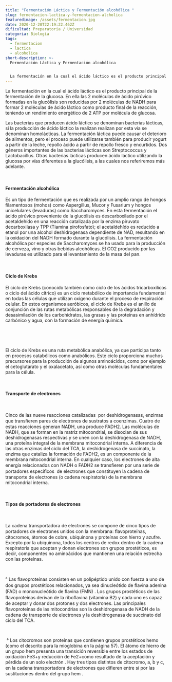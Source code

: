 ```yaml
---
title: "Fermentación Láctica y Fermentación alcohólica "
slug: fermentacion-lactica-y-fermentacion-alcholica
featuredimage: /assets/fermentacion.jpg
date: 2020-12-20T22:19:22.462Z
dificultad: Preparatoria / Universidad
categoria: Biología
tags:
  - fermentacion
  - lactica
  - alcoholica
short-description: >-
  Fermentación Láctica y Fermentación alcohólica 


  La fermentación en la cual el ácido láctico es el producto principal de la fermentación de la glucosa
---
```

La fermentación en la cual el ácido láctico es el producto principal de la fermentación de la glucosa. En ella las 2 moléculas de ácido pirúvico formadas en la glucólisis son reducidas por 2 moléculas de NADH para formar 2 moléculas de ácido láctico como producto final de la reacción, teniendo un rendimiento energético de 2 ATP por molécula de glucosa.

Las bacterias que producen ácido láctico se denominan bacterias lácticas, si la producción de ácido láctico la realizan realizan por esta vía se denominan homolácticas. La fermentación láctica puede causar el deterioro de alimentos, pero el proceso puede utilizarse también para producir yogurt a partir de la leche, repollo ácido a partir de repollo fresco y encurtidos. Dos géneros importantes de las bacterias lácticas son Streptococcus y Lactobacillus. Otras bacterias lácticas producen ácido láctico utilizando la glucosa por vías diferentes a la glucólisis, a las cuales nos referiremos más adelante.

</br>

#### Fermentación alcohólica 

Es un tipo de fermentación que es realizada por un amplio rango de hongos filamentosos (mohos) como Aspergillus, Mucor y Fusarium y hongos unicelulares (levaduras) como Saccharomyces. En esta fermentación el ácido pirúvico proveniente de la glucólisis es descarboxilado por el acetaldehído en una reacción catalizada por la enzima piruvato decarboxilasa y TPP (Tiamina pirofosfato); el acetaldehído es reducido a etanol por una alcohol deshidrogenasa dependiente de NAD, resultando en la oxidación del NADH formado durante la glucólisis. La fermentación alcohólica por especies de Saccharomyces se ha usado para la producción de cerveza, vino y otras bebidas alcohólicas. El CO2 producido por las levaduras es utilizado para el levantamiento de la masa del pan.

</br>

#### Ciclo de Krebs

El ciclo de Krebs (conocido también como ciclo de los ácidos tricarboxílicos o ciclo del ácido cítrico) es un ciclo metabólico de importancia fundamental en todas las células que utilizan oxígeno durante el proceso de respiración celular. En estos organismos aeróbicos, el ciclo de Krebs es el anillo de conjunción de las rutas metabólicas responsables de la degradación y desasimilación de los carbohidratos, las grasas y las proteínas en anhídrido carbónico y agua, con la formación de energía química.

</br>

 

El ciclo de Krebs es una ruta metabólica anabólica, ya que participa tanto en procesos catabólicos como anabólicos. Este ciclo proporciona muchos precursores para la producción de algunos aminoácidos, como por ejemplo el cetoglutarato y el oxalacetato, así como otras moléculas fundamentales para la célula.

</br>

#### Transporte de electrones

</br>

Cinco de las nueve reacciones catalizadas  por deshidrogenasas, enzimas que transﬁeren pares de electrones de sustratos a coenzimas. Cuatro de estas reacciones generan NADH, una produce FADH2. Las moléculas de NADH, que se forman en la matriz mitocondrial, se disocian de sus deshidrogenasas respectivas y se unen con la deshidrogenasa de NADH, una proteína integral de la membrana mitocondrial interna. A diferencia de las otras enzimas del ciclo del TCA, la deshidrogenasa de succinato, la enzima que cataliza la formación de FADH2, es un componente de la membrana mitocondrial interna. En cualquier caso, los electrones de alta energía relacionados con NADH o FADH2 se transﬁeren por una serie de portadores especíﬁcos  de electrones que constituyen la cadena de transporte de electrones (o cadena respiratoria) de la membrana mitocondrial interna.

</br>

#### Tipos de portadores de electrones

</br>

La cadena transportadora de electrones se compone de cinco tipos de portadores de electrones unidos con la membrana: ﬂavoproteínas, citocromos, átomos de cobre, ubiquinona y proteínas con hierro y azufre. Excepto por la ubiquinona, todos los centros de redox dentro de la cadena respiratoria que aceptan y donan electrones son grupos prostéticos, es decir, componentes no aminoácidos que mantienen una relación estrecha con las proteínas.

</br>

° Las ﬂavoproteínas consisten en un polipéptido unido con fuerza a uno de dos grupos prostéticos relacionados, ya sea dinucleótido de ﬂavina adenina (FAD) o mononucleótido de ﬂavina (FMN) . Los grupos prostéticos de las ﬂavoproteínas derivan de la riboﬂavina (vitamina B2) y cada uno es capaz de aceptar y donar dos protones y dos electrones. Las principales ﬂavoproteínas de las mitocondrias son la deshidrogenasa de NADH de la cadena de transporte de electrones y la deshidrogenasa de succinato del ciclo del TCA.

</br>

 ° Los citocromos son proteínas que contienen grupos prostéticos hemo (como el descrito para la mioglobina en la página 57). El átomo de hierro de un grupo hem presenta una transición reversible entre los estados de oxidación Fe3+y reducción de Fe2+como resultado de la aceptación y pérdida de un solo electrón . Hay tres tipos distintos de citocromo, a, b y c, en la cadena transportadora de electrones que diﬁeren entre sí por las sustituciones dentro del grupo hem .
